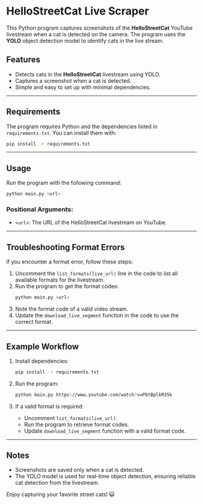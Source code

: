 # HelloStreetCat Live Scraper

This Python program captures screenshots of the **HelloStreetCat** YouTube livestream when a cat is detected on the camera. The program uses the **YOLO** object detection model to identify cats in the live stream.

## Features
- Detects cats in the **HelloStreetCat** livestream using YOLO.
- Captures a screenshot when a cat is detected.
- Simple and easy to set up with minimal dependencies.

---

## Requirements

The program requires Python and the dependencies listed in `requirements.txt`. You can install them with:
```bash
pip install -r requirements.txt
```

---

## Usage

Run the program with the following command:
```bash
python main.py <url>
```

### Positional Arguments:
- `<url>`: The URL of the HelloStreetCat livestream on YouTube.

---

## Troubleshooting Format Errors

If you encounter a format error, follow these steps:

1. Uncomment the `list_formats(live_url)` line in the code to list all available formats for the livestream.
2. Run the program to get the format codes:
   ```bash
   python main.py <url>
   ```
3. Note the format code of a valid video stream.
4. Update the `download_live_segment` function in the code to use the correct format.

---

## Example Workflow

1. Install dependencies:
   ```bash
   pip install -r requirements.txt
   ```

2. Run the program:
   ```bash
   python main.py https://www.youtube.com/watch?v=PbtBplkR35k
   ```

3. If a valid format is required:
   - Uncomment `list_formats(live_url)`.
   - Run the program to retrieve format codes.
   - Update `download_live_segment` function with a valid format code.

---

## Notes

- Screenshots are saved only when a cat is detected.
- The YOLO model is used for real-time object detection, ensuring reliable cat detection from the livestream.

Enjoy capturing your favorite street cats! 😺